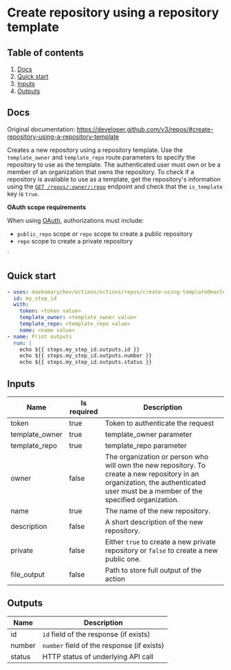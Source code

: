 # Create repository using a repository template

## Table of contents

1. [Docs](#docs)
1. [Quick start](#quick-start)
1. [Inputs](#inputs)
1. [Outputs](#outputs)

<a name="quick-start" ></a>
## Docs

Original documentation: https://developer.github.com/v3/repos/#create-repository-using-a-repository-template

Creates a new repository using a repository template. Use the `template_owner` and `template_repo` route parameters to specify the repository to use as the template. The authenticated user must own or be a member of an organization that owns the repository. To check if a repository is available to use as a template, get the repository's information using the [`GET /repos/:owner/:repo`](https://developer.github.com/v3/repos/#get) endpoint and check that the `is_template` key is `true`.

**OAuth scope requirements**

When using [OAuth](https://developer.github.com/apps/building-oauth-apps/understanding-scopes-for-oauth-apps/), authorizations must include:

*   `public_repo` scope or `repo` scope to create a public repository
*   `repo` scope to create a private repository

\`


<a name="quick start" ></a>
## Quick start

```yaml
- uses: maxkomarychev/octions/octions/repos/create-using-template@master
  id: my_step_id
  with:
    token: <token value>
    template_owner: <template_owner value>
    template_repo: <template_repo value>
    name: <name value>
- name: Print outputs
  run: |
    echo ${{ steps.my_step_id.outputs.id }}
    echo ${{ steps.my_step_id.outputs.number }}
    echo ${{ steps.my_step_id.outputs.status }}
```


<a name="inputs" ></a>
## Inputs

| Name | Is required | Description |
|---|---|---|
|token|true|Token to authenticate the request
|template_owner|true|template_owner parameter
|template_repo|true|template_repo parameter
|owner|false|The organization or person who will own the new repository. To create a new repository in an organization, the authenticated user must be a member of the specified organization.
|name|true|The name of the new repository.
|description|false|A short description of the new repository.
|private|false|Either `true` to create a new private repository or `false` to create a new public one.
|file_output|false|Path to store full output of the action

<a name="outputs" ></a>
## Outputs

| Name | Description |
|---|---|
|id|`id` field of the response (if exists)|
|number|`number` field of the response (if exists)|
|status|HTTP status of underlying API call|

